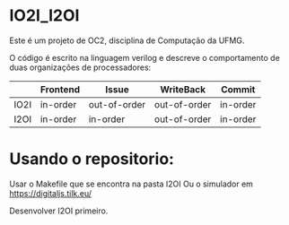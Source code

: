 # IO2I_I2OI

Este é um projeto de OC2, disciplina de Computação da UFMG. 

O código é escrito na linguagem verilog e descreve o comportamento de duas organizações de processadores:

|  | Frontend|Issue|WriteBack|Commit
| ------| ------ | ------ |------| ------ |
|IO2I|in-order|out-of-order|out-of-order|in-order
|I2OI|in-order|in-order|out-of-order|in-order

# Usando o repositorio:

Usar o Makefile que se encontra na pasta I2OI 
Ou o simulador em https://digitaljs.tilk.eu/ 

Desenvolver I2OI primeiro.
